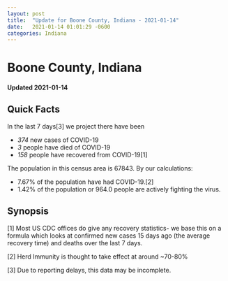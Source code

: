 ```yaml
---
layout: post
title:  "Update for Boone County, Indiana - 2021-01-14"
date:   2021-01-14 01:01:29 -0600
categories: Indiana
---
```


# Boone County, Indiana
#### Updated 2021-01-14

## Quick Facts

In the last 7 days[3] we project there have been
- *374* new cases of COVID-19
- *3* people have died of COVID-19
- *158* people have recovered from COVID-19[1]

The population in this census area is 67843. By our calculations:
- 7.67% of the population have had COVID-19.[2]
- 1.42% of the population or 964.0 people are actively fighting the virus.

## Synopsis




[1] Most US CDC offices do give any recovery statistics- we base this on a formula which looks at confirmed new cases
15 days ago (the average recovery time) and deaths over the last 7 days.

[2] Herd Immunity is thought to take effect at around ~70-80%

[3] Due to reporting delays, this data may be incomplete.
 
    